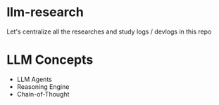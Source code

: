 # llm-research

Let's centralize all the researches and study logs / devlogs in this repo

# LLM Concepts

- LLM Agents
- Reasoning Engine
- Chain-of-Thought
